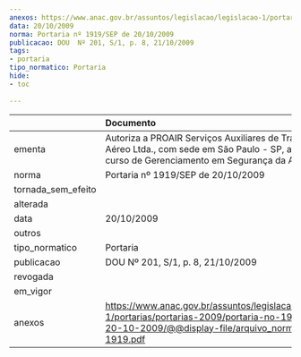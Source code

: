 ```yaml
---
anexos: https://www.anac.gov.br/assuntos/legislacao/legislacao-1/portarias/portarias-2009/portaria-no-1919-sep-de-20-10-2009/@@display-file/arquivo_norma/PA2009-1919.pdf
data: 20/10/2009
norma: Portaria nº 1919/SEP de 20/10/2009
publicacao: DOU  Nº 201, S/1, p. 8, 21/10/2009
tags:
- portaria
tipo_normatico: Portaria
hide: 
- toc 
 
---
```


|                    | Documento                                                                                                                                                         |
|:-------------------|:------------------------------------------------------------------------------------------------------------------------------------------------------------------|
| ementa             | Autoriza a PROAIR Serviços Auxiliares de Transporte Aéreo Ltda., com sede em São Paulo - SP, a ministrar o curso de Gerenciamento em Segurança da Aviação Civil.  |
| norma              | Portaria nº 1919/SEP de 20/10/2009                                                                                                                                |
| tornada_sem_efeito |                                                                                                                                                                   |
| alterada           |                                                                                                                                                                   |
| data               | 20/10/2009                                                                                                                                                        |
| outros             |                                                                                                                                                                   |
| tipo_normatico     | Portaria                                                                                                                                                          |
| publicacao         | DOU  Nº 201, S/1, p. 8, 21/10/2009                                                                                                                                |
| revogada           |                                                                                                                                                                   |
| em_vigor           |                                                                                                                                                                   |
| anexos             | https://www.anac.gov.br/assuntos/legislacao/legislacao-1/portarias/portarias-2009/portaria-no-1919-sep-de-20-10-2009/@@display-file/arquivo_norma/PA2009-1919.pdf |